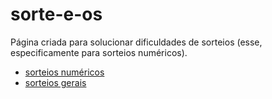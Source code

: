 # sorte-e-os

Página criada para solucionar dificuldades de sorteios (esse, especificamente para sorteios numéricos).

  - [sorteios numéricos](https://Jonta-Sancar.github.io/sorte-e-os)
  - [sorteios gerais](https://sorteios.vercel.app)
